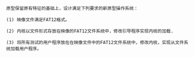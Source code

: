     原型保留原有特征的基础上，设计满足下列要求的新原型操作系统：

    (1) 映像文件满足FAT12格式。

    (2) 内核以文件形式存放在映像的FAT12文件系统中，修改引导程序实现内核的加载.

    (3) 将所有测试的用户程序放在在映像文件中的FAT12文件系统中，修改内核，实现从文件系统加载用户程序。

